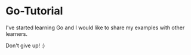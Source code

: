 # Go-Tutorial

I've started learning Go and I would like to share my examples with other learners.

Don't give up! :)
